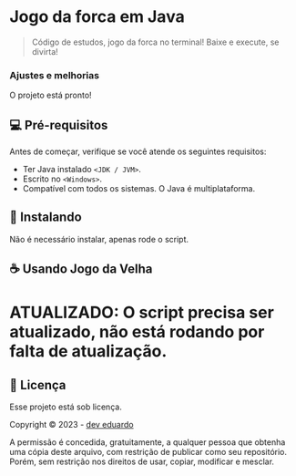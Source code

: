 # Jogo da forca em Java

> Código de estudos, jogo da forca no terminal! Baixe e execute, se divirta!

### Ajustes e melhorias

O projeto está pronto!

## 💻 Pré-requisitos

Antes de começar, verifique se você atende os seguintes requisitos:
* Ter Java instalado `<JDK / JVM>`.
* Escrito no `<Windows>`.
* Compatível com todos os sistemas. O Java é multiplataforma.

## 🚀 Instalando

Não é necessário instalar, apenas rode o script.

## ☕ Usando Jogo da Velha

# ATUALIZADO: O script precisa ser atualizado, não está rodando por falta de atualização.

## 📝 Licença

Esse projeto está sob licença.

Copyright © 2023 - [dev eduardo](https://github.com/eduardomellog)

A permissão é concedida, gratuitamente, a qualquer pessoa que obtenha uma cópia deste arquivo, com restrição de publicar como seu repositório. Porém, sem restrição nos direitos de usar, copiar, modificar e mesclar.
